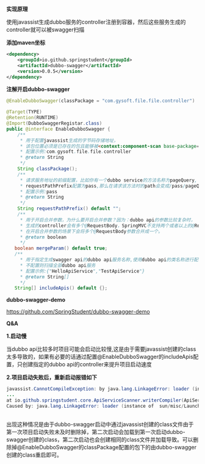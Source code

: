 **实现原理**

使用javassist生成dubbo服务的controller注册到容器，然后这些服务生成的controller就可以被swagger扫描

**添加maven坐标**

```xml
<dependency>
    <groupId>io.github.springstudent</groupId>
    <artifactId>dubbo-swagger</artifactId>
    <version>0.0.5</version>
</dependency>    
```

**注解开启dubbo-swagger**

```java
@EnableDubboSwagger(classPackage = "com.gysoft.file.file.controller")
```

```java
@Target(TYPE)
@Retention(RUNTIME)
@Import(DubboSwaggerRegistar.class)
public @interface EnableDubboSwagger {
    /**
     * 用于配置javassist生成的字节码存储地址，
     * 该包位置必须是已存在的包且能够被<context:component-scan base-package="xxx"/>扫描到
     * 配置示例:com.gysoft.file.file.controller
     * @return String
     */
    String classPackage();
    /**
     * 请求服务地址的前缀配置，比如你有一个dubbo service的方法名称为pageQuery,
     * requestPathPrefix配置为pass,那么在请求该方法时的path会变成/pass/pageQuery
     * 配置示例:pass
     * @return String
     */
    String requestPathPrefix() default "";
    /**
     * 用于开启合并参数，为什么要开启合并参数？因为：dubbo api的参数比较复杂时，
     * 生成的controller会有多个@RequestBody，SpringMVC不支持两个或者以上的@RequestBody传参，
     * 在开启合并参数的场景下会将多个@RequestBody参数合并成一个。
     * @return boolean
     */
   boolean mergeParam() default true;
   /**
     * 用于指定生成swagger api的dubbo api服务名称,使用dubbo api的类名称进行配置，
     * 不配置则扫描全部dubbo api服务
     * 配置示例:{"HelloApiService","TestApiService"}
     * @return String[]
     */
   String[] includeApis() default {}; 
```

**dubbo-swagger-demo**

https://github.com/SpringStudent/dubbo-swagger-demo

**Q&A**

**1.启动慢**

当dubbo api比较多时项目可能会启动比较慢,这是由于需要javassist创建的class太多导致的，如果有必要的话通过配置@EnableDubboSwagger的includeApis配置，只创建指定的dubbo api的controller来提升项目启动速度

**2.项目启动失败后，重新启动报错如下**

```java
javassist.CannotCompileException: by java.lang.LinkageError: loader (instance of  sun/misc/Launcher$AppClassLoader): attempted  duplicate class definition for name: "io/github/springstudent/web/HelloApiService$DubboController"
...
at io.github.springstudent.core.ApiServiceScanner.writerCompiler(ApiServiceScanner.java:274)...	 
Caused by: java.lang.LinkageError: loader (instance of  sun/misc/Launcher$AppClassLoader): attempted  duplicate class definition for name: "io/github/springstudent/web/HelloApiService$DubboController"
    
```

出现这种情况是由于dubbo-swagger启动中通过javassist创建的class文件由于第一次项目启动失败未及时删除掉，第二次启动会加载到第一次启动dubbo-swagger创建的class，第二次启动也会创建相同的class文件并加载导致。可以删除掉@EnableDubboSwagger的classPackage配置的包下的由dubbo-swagger创建的class重启即可。